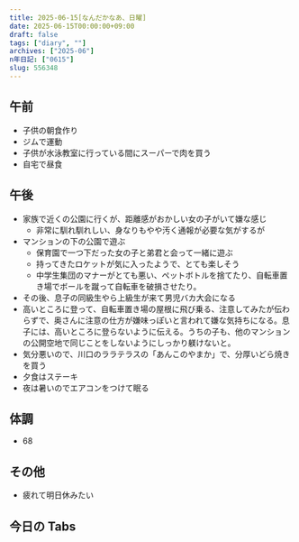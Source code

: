 ```yaml
---
title: 2025-06-15[なんだかなあ、日曜]
date: 2025-06-15T00:00:00+09:00
draft: false
tags: ["diary", ""]
archives: ["2025-06"]
n年日記: ["0615"]
slug: 556348
---
```


## 午前

- 子供の朝食作り
- ジムで運動
- 子供が水泳教室に行っている間にスーパーで肉を買う
- 自宅で昼食

## 午後

- 家族で近くの公園に行くが、距離感がおかしい女の子がいて嫌な感じ
  - 非常に馴れ馴れしい、身なりもやや汚く通報が必要な気がするが
- マンションの下の公園で遊ぶ
  - 保育園で一つ下だった女の子と弟君と会って一緒に遊ぶ
  - 持ってきたロケットが気に入ったようで、とても楽しそう
  - 中学生集団のマナーがとても悪い、ペットボトルを捨てたり、自転車置き場でボールを蹴って自転車を破損させたり。
- その後、息子の同級生やら上級生が来て男児バカ大会になる
- 高いところに登って、自転車置き場の屋根に飛び乗る、注意してみたが伝わらずで、奥さんに注意の仕方が嫌味っぽいと言われて嫌な気持ちになる。息子には、高いところに登らないように伝える。うちの子も、他のマンションの公開空地で同じことをしないようにしっかり躾けないと。
- 気分悪いので、川口のララテラスの「あんこのやまか」で、分厚いどら焼きを買う
- 夕食はステーキ
- 夜は暑いのでエアコンをつけて眠る

## 体調

- 68

## その他

- 疲れて明日休みたい

## 今日の Tabs
